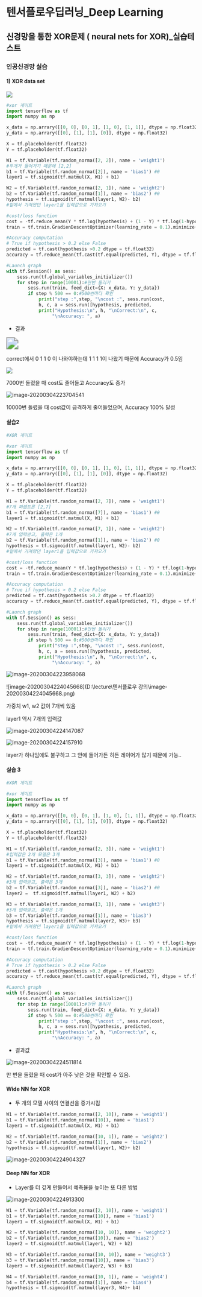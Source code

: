 # 텐서플로우딥러닝_Deep Learning

## 신경망을 통한 XOR문제 ( neural nets for XOR)_실습테스트

### 인공신경망 실습

#### 1) XOR data set

![](image-20200304222946693.png)



```python
#xor 게이트
import tensorflow as tf
import numpy as np

x_data = np.arrary([[0, 0], [0, 1], [1, 0], [1, 1]], dtype = np.float32)
y_data = np.arrary([[0], [1], [1], [0]], dtype = np.float32)

X = tf.placeholder(tf.float32)
Y = tf.placeholder(tf.float32)

W1 = tf.Variable(tf.random_norma([2, 2]), name = 'weight1')
#두개가 들어가기 때문에 [2,2]
b1 = tf.Variable(tf.random_norma([2]), name = 'bias1') #θ
layer1 = tf.sigmoid(tf.matmul(X, W1) + b1)

W2 = tf.Variable(tf.random_norma([2, 1]), name = 'weight2')
b2 = tf.Variable(tf.random_norma([1]), name = 'bias2') #θ
hypothesis = tf.sigmoid(tf.matmul(layer1, W2)- b2)
#앞에서 가져왔던 layer1을 입력값으로 가져오기

#cost/loss function
cost = -tf.reduce_mean(Y * tf.log(hypothesis) + (1 - Y) * tf.log(1-hypothesis))
train = tf.train.GradienDescentOptimizer(learning_rate = 0.1).minimize(cost)

#Accuracy computation
# True if hypothesis > 0.2 else False
predicted = tf.cast(hypothesis >0.2 dtype = tf.float32)
accuracy = tf.reduce_mean(tf.cast(tf.equal(predicted, Y), dtype = tf.float32))

#Launch graph
with tf.Session() as sess:
    sess.run(tf.global_variables_initializer())
    for step in range(10001):#만번 돌리기
        sess.run(train, feed_dict={X: x_data, Y: y_data})
        if step % 500 == 0:#500번마다 확인
            print("step :",step, "\ncost :", sess.run(cost, 				  feed_dict={X: x_data, Y: y_data}), "\nWeight 					 : \n", sess.run([W1, W2]), "\nbias: \n", 						sess.run([b1, b2]))
            h, c, a = sess.run([hypothesis, predicted, 						accuracy], feed_dict = {X: x_data, Y: y_data})
            print("Hypothesis:\n", h, "\nCorrect:\n", c, 
                 "\nAccuracy: ", a)
```



- 결과

<img src="image-20200304223514144.png" style="zoom:200%;" />

correct에서 0 1 1 0 이 나와야하는데 1 1 1 1이 나왔기 때문에 Accuracy가 0.5임

![](image-20200304223636587.png)

7000번 돌렸을 때  cost도 줄어들고 Accuracy도 증가

![image-20200304223704541](image-20200304223704541.png)

10000번 돌렸을 때 cost값이 급격하게 줄어들었으며, Accuracy 100% 달성



#### 실습2

``` python
#XOR 게이트

#xor 게이트
import tensorflow as tf
import numpy as np

x_data = np.arrary([[0, 0], [0, 1], [1, 0], [1, 1]], dtype = np.float32)
y_data = np.arrary([[0], [1], [1], [0]], dtype = np.float32)

X = tf.placeholder(tf.float32)
Y = tf.placeholder(tf.float32)

W1 = tf.Variable(tf.random_norma([2, 7]), name = 'weight1')
#7개 퍼셉트론 [2,7]
b1 = tf.Variable(tf.random_norma([7]), name = 'bias1') #θ
layer1 = tf.sigmoid(tf.matmul(X, W1) + b1)

W2 = tf.Variable(tf.random_norma([7, 1]), name = 'weight2')
#7개 입력받고, 출력은 1개
b2 = tf.Variable(tf.random_norma([1]), name = 'bias2') #θ
hypothesis = tf.sigmoid(tf.matmul(layer1, W2)- b2)
#앞에서 가져왔던 layer1을 입력값으로 가져오기

#cost/loss function
cost = -tf.reduce_mean(Y * tf.log(hypothesis) + (1 - Y) * tf.log(1-hypothesis))
train = tf.train.GradienDescentOptimizer(learning_rate = 0.1).minimize(cost)

#Accuracy computation
# True if hypothesis > 0.2 else False
predicted = tf.cast(hypothesis >0.2 dtype = tf.float32)
accuracy = tf.reduce_mean(tf.cast(tf.equal(predicted, Y), dtype = tf.float32))

#Launch graph
with tf.Session() as sess:
    sess.run(tf.global_variables_initializer())
    for step in range(10001):#만번 돌리기
        sess.run(train, feed_dict={X: x_data, Y: y_data})
        if step % 500 == 0:#500번마다 확인
            print("step :",step, "\ncost :", sess.run(cost, 				  feed_dict={X: x_data, Y: y_data}), "\nWeight 					 : \n", sess.run([W1, W2]), "\nbias: \n", 						sess.run([b1, b2]))
            h, c, a = sess.run([hypothesis, predicted, 						accuracy], feed_dict = {X: x_data, Y: y_data})
            print("Hypothesis:\n", h, "\nCorrect:\n", c, 
                 "\nAccuracy: ", a)
```

![image-20200304223958068](image-20200304223958068.png)



![image-20200304224045668](D:\lecture\텐서플로우 강의\image-20200304224045668.png)

가중치 w1, w2 값이 7개씩 있음

layer1 역시 7개의 입력값

![image-20200304224147087](image-20200304224147087.png)

![image-20200304224157910](image-20200304224157910.png)

layer가 하나임에도 불구하고 그 안에 들어가든 히든 레이어가 많기 때문에 가능..



#### 실습 3

```python
#XOR 게이트

#xor 게이트
import tensorflow as tf
import numpy as np

x_data = np.arrary([[0, 0], [0, 1], [1, 0], [1, 1]], dtype = np.float32)
y_data = np.arrary([[0], [1], [1], [0]], dtype = np.float32)

X = tf.placeholder(tf.float32)
Y = tf.placeholder(tf.float32)

W1 = tf.Variable(tf.random_norma([2, 3]), name = 'weight1')
#입력값은 2개 모델은 3개
b1 = tf.Variable(tf.random_norma([3]), name = 'bias1') #θ
layer1 = tf.sigmoid(tf.matmul(X, W1) + b1)

W2 = tf.Variable(tf.random_norma([3, 3]), name = 'weight2')
#3개 입력받고, 출력은 3개
b2 = tf.Variable(tf.random_norma([3]), name = 'bias2') #θ
layer2 =  tf.sigmoid(tf.matmul(layer1, W2) + b2)

W3 = tf.Variable(tf.random_norma([3, 1]), name = 'weight3')
#3개 입력받고, 출력은 1개
b3 = tf.Variable(tf.random_norma([1]), name = 'bias3')
hypothesis = tf.sigmoid(tf.matmul(layer2, W3)+ b3)
#앞에서 가져왔던 layer1을 입력값으로 가져오기

#cost/loss function
cost = -tf.reduce_mean(Y * tf.log(hypothesis) + (1 - Y) * tf.log(1-hypothesis))
train = tf.train.GradienDescentOptimizer(learning_rate = 0.1).minimize(cost)

#Accuracy computation
# True if hypothesis > 0.2 else False
predicted = tf.cast(hypothesis >0.2 dtype = tf.float32)
accuracy = tf.reduce_mean(tf.cast(tf.equal(predicted, Y), dtype = tf.float32))

#Launch graph
with tf.Session() as sess:
    sess.run(tf.global_variables_initializer())
    for step in range(10001):#만번 돌리기
        sess.run(train, feed_dict={X: x_data, Y: y_data})
        if step % 500 == 0:#500번마다 확인
            print("step :",step, "\ncost :", sess.run(cost, 				  feed_dict={X: x_data, Y: y_data}), "\nWeight 					 : \n", sess.run([W1, W2, W3]), "\nbias: \n", 						sess.run([b1, b2, b3]))
            h, c, a = sess.run([hypothesis, predicted, 						accuracy], feed_dict = {X: x_data, Y: y_data})
            print("Hypothesis:\n", h, "\nCorrect:\n", c, 
                 "\nAccuracy: ", a)
```

- 결과값

![image-20200304224511814](image-20200304224511814.png)

 만 번을 돌렸을 때 cost가 아주 낮은 것을 확인할 수 있음.



#### Wide NN for XOR

- 두 개의 모델 사이의 연결선을 증가시킴

``` python
W1 = tf.Variable(tf.random_norma([2, 10]), name = 'weight1')
b1 = tf.Variable(tf.random_norma([10]), name = 'bias1')
layer1 = tf.sigmoid(tf.matmul(X, W1) + b1)

W2 = tf.Variable(tf.random_norma([10, 1]), name = 'weight2')
b2 = tf.Variable(tf.random_norma([1]), name = 'bias2')
hypothesis = tf.sigmoid(tf.matmul(layer1, W2)+ b2)
```



![image-20200304224904327](image-20200304224904327.png)



#### Deep NN for XOR

- Layer를 더 깊게 만들어서 예측율을 높이는 또 다른 방법

![image-20200304224913300](image-20200304224913300.png)

``` python
W1 = tf.Variable(tf.random_norma([2, 10]), name = 'weight1')
b1 = tf.Variable(tf.random_norma([10]), name = 'bias1')
layer1 = tf.sigmoid(tf.matmul(X, W1) + b1)

W2 = tf.Variable(tf.random_norma([10, 10]), name = 'weight2')
b2 = tf.Variable(tf.random_norma([10]), name = 'bias2')
layer2 = tf.sigmoid(tf.matmul(layer1, W2) + b2)

W3 = tf.Variable(tf.random_norma([10, 10]), name = 'weight3')
b3 = tf.Variable(tf.random_norma([10]), name = 'bias3')
layer3 = tf.sigmoid(tf.matmul(layer2, W3) + b3)

W4 = tf.Variable(tf.random_norma([10, 1]), name = 'weight4')
b4 = tf.Variable(tf.random_norma([1]), name = 'bias4')
hypothesis = tf.sigmoid(tf.matmul(layer3, W4)+ b4)
```

